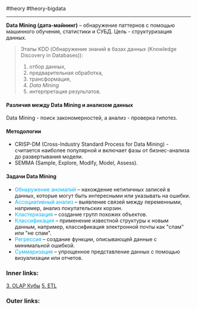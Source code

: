#theory #theory-bigdata
 
---
**Data Mining (дата-майнинг)** – обнаружение паттернов с помощью машинного обучения, статистики и СУБД.
Цель - структуризация данных.

> Этапы KDD (Обнаружение знаний в базах данных (Knowledge Discovery in Databases)): 
> 1. отбор данных, 
> 2. предварительная обработка, 
> 3. трансформация, 
> 4. *Data Mining*
> 5. интерпретация результатов. 

#### Различия между Data Mining и анализом данных
Data Mining - поиск закономерностей, а анализ - проверка гипотез.


#### Методологии
- CRISP-DM (Cross-Industry Standard Process for Data Mining) - считается наиболее популярной и включает фазы от бизнес-анализа до развертывания модели.
- SEMMA (Sample, Explore, Modify, Model, Assess).

#### Задачи Data Mining
- <font color="#00b0f0">Обнаружение аномалий</font> – нахождение нетипичных записей в данных, которые могут быть интересными или указывать на ошибки.
- <font color="#00b0f0">Ассоциативный анализ</font> – выявление связей между переменными, например, анализ покупательских корзин.
- <font color="#00b0f0">Кластеризация</font> – создание групп похожих объектов.
- <font color="#00b0f0">Классификация</font> – применение известной структуры к новым данным, например, классификация электронной почты как "спам" или "не спам".
- <font color="#00b0f0">Регрессия</font> – создание функции, описывающей данные с минимальной ошибкой.
- <font color="#00b0f0">Суммаризация</font> – упрощенное представление данных с помощью визуализации или отчетов. 

### Inner links:
[3. OLAP Кубы](2.%20Theory/Big%20Data/3.%20OLAP%20Кубы.md)
[5. ETL](2.%20Theory/Big%20Data/5.%20ETL.md)

### Outer links: